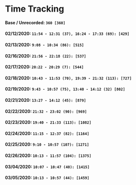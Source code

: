 # Time Tracking
#### Base / Unrecorded: `360 [360]`
#### 02/12/2020: `11:54 - 12:31 (37), 16:24 - 17:33 (69): [429]` 
#### 02/13/2020: `9:08 - 10:34 (86): [515]`
#### 02/16/2020: `21:56 - 22:18 (22): [537]`
#### 02/17/2020: `20:22 - 20:29 (7): [544]`
#### 02/18/2020: `10:43 - 11:53 (70), 19:39 - 21:32 (113): [727]`
#### 02/19/2020: `9:43 - 10:57 (75), 13:40 - 14:12 (32) [802]`
#### 02/21/2020: `13:27 - 14:12 (45): [879]`
#### 02/22/2020: `21:32 - 23:02 (90): [969]`
#### 02/23/2020: `19:40 - 21:33 (113): [1082]`
#### 02/24/2020: `11:15 - 12:37 (82): [1164]`
#### 02/25/2020: `9:10 - 10:57 (107): [1271]`
#### 02/26/2020: `10:13 - 11:57 (104): [1375]`
#### 03/04/2020: `10:07 - 10:47 (40): [1415]`
#### 03/05/2020: `10:13 - 10:57 (44): [1459]`